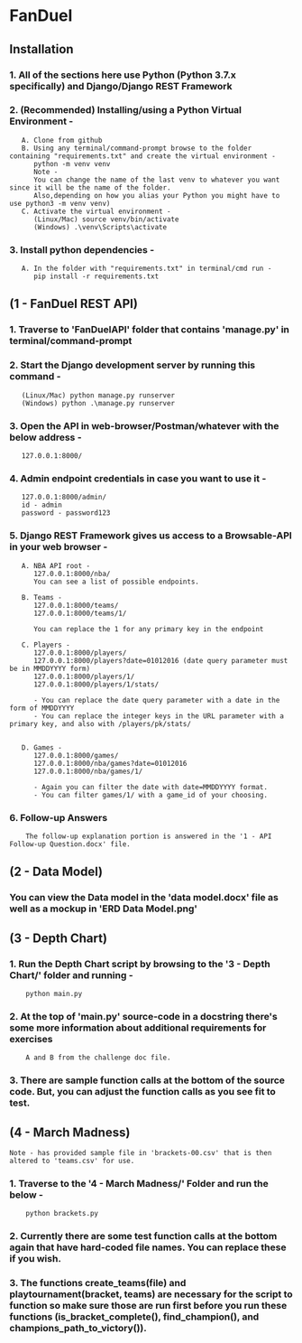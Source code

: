 # FanDuel

## Installation 

### 1. All of the sections here use Python (Python 3.7.x specifically) and Django/Django REST Framework

### 2. (Recommended) Installing/using a Python Virtual Environment - 
       A. Clone from github
       B. Using any terminal/command-prompt browse to the folder containing "requirements.txt" and create the virtual environment - 
          python -m venv venv
          Note -
          You can change the name of the last venv to whatever you want since it will be the name of the folder.
          Also,depending on how you alias your Python you might have to use python3 -m venv venv)
       C. Activate the virtual environment - 
          (Linux/Mac) source venv/bin/activate
          (Windows) .\venv\Scripts\activate
          
### 3. Install python dependencies - 
       A. In the folder with "requirements.txt" in terminal/cmd run - 
          pip install -r requirements.txt
          


## (1 - FanDuel REST API)


### 1. Traverse to 'FanDuelAPI' folder that contains 'manage.py' in terminal/command-prompt 

### 2. Start the Django development server by running this command - 
       (Linux/Mac) python manage.py runserver
       (Windows) python .\manage.py runserver
         
### 3. Open the API in web-browser/Postman/whatever with the below address - 
       127.0.0.1:8000/
       
### 4. Admin endpoint credentials in case you want to use it - 
       127.0.0.1:8000/admin/
       id - admin
       password - password123
       
### 5. Django REST Framework gives us access to a Browsable-API in your web browser - 
       A. NBA API root - 
          127.0.0.1:8000/nba/
          You can see a list of possible endpoints.
          
       B. Teams - 
          127.0.0.1:8000/teams/
          127.0.0.1:8000/teams/1/
          
          You can replace the 1 for any primary key in the endpoint
          
       C. Players - 
          127.0.0.1:8000/players/
          127.0.0.1:8000/players?date=01012016 (date query parameter must be in MMDDYYYY form)
          127.0.0.1:8000/players/1/
          127.0.0.1:8000/players/1/stats/
          
          - You can replace the date query parameter with a date in the form of MMDDYYYY
          - You can replace the integer keys in the URL parameter with a primary key, and also with /players/pk/stats/
          
          
       D. Games - 
          127.0.0.1:8000/games/
          127.0.0.1:8000/nba/games?date=01012016
          127.0.0.1:8000/nba/games/1/
          
          - Again you can filter the date with date=MMDDYYYY format.
          - You can filter games/1/ with a game_id of your choosing.
          
          
 ### 6. Follow-up Answers
        The follow-up explanation portion is answered in the '1 - API Follow-up Question.docx' file.
          
          
 
 ## (2 - Data Model)
 
 ### You can view the Data model in the 'data model.docx' file as well as a mockup in 'ERD Data Model.png'
 
 
 
 ## (3 - Depth Chart)
 
 ### 1. Run the Depth Chart script by browsing to the '3 - Depth Chart/' folder and running - 
        python main.py
        
 ### 2. At the top of 'main.py' source-code in a docstring there's some more information about additional requirements for exercises
        A and B from the challenge doc file.
        
 ### 3. There are sample function calls at the bottom of the source code. But, you can adjust the function calls as you see fit to test.
 
 
 
 ## (4 - March Madness)
    Note - has provided sample file in 'brackets-00.csv' that is then altered to 'teams.csv' for use.
 
 ### 1. Traverse to the '4 - March Madness/' Folder and run the below - 
        python brackets.py
        
 ### 2. Currently there are some test function calls at the bottom again that have hard-coded file names. You can replace these if you wish.
 
 ### 3. The functions create_teams(file) and playtournament(bracket, teams) are necessary for the script to function so make sure those are run first before you run these functions (is_bracket_complete(), find_champion(), and champions_path_to_victory()). 
        
    
   
   
